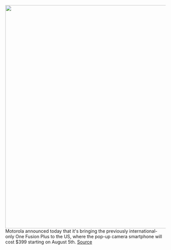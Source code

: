 <img src='https://cdn.vox-cdn.com/thumbor/s7pMeV51iloRmbGanJ1fU3pDnYI=/0x0:1200x800/1200x800/filters:focal(504x304:696x496)/cdn.vox-cdn.com/uploads/chorus_image/image/67154359/ezgif_6_f17ba08a3fed.0.jpg' width='700px' /><br/>
Motorola announced today that it's bringing the previously international-only One Fusion Plus to the US, where the pop-up camera smartphone will cost $399 starting on August 5th.
<a href='https://www.theverge.com/2020/8/4/21354050/motorola-one-fusion-plus-us-price-release-date-pop-up-camera'> Source <a/>